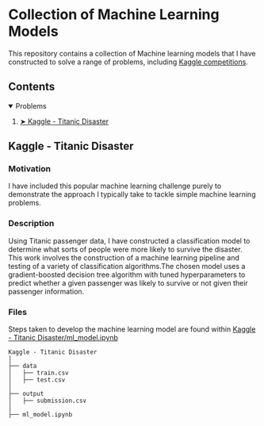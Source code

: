# Collection of Machine Learning Models
This repository contains a collection of Machine learning models that I have constructed to solve a range of problems, including [Kaggle competitions](https://www.kaggle.com/jakekolliari).

## Contents

<details open="open">
  <summary>Problems</summary>
  <ol>
    <li><a href="#kaggle---titanic-disaster"> ➤ Kaggle - Titanic Disaster</a></li>
  </ol>
</details>

## Kaggle - Titanic Disaster

### Motivation
I have included this popular machine learning challenge purely to demonstrate the approach I typically take to tackle simple machine learning problems. 

### Description
Using Titanic passenger data, I have constructed a classification model to determine what sorts of people were more likely to survive the disaster. This work involves the construction of a machine learning pipeline and testing of a variety of classification algorithms.The chosen model uses a gradient-boosted decision tree algorithm with tuned hyperparameters to predict whether a given passenger was likely to survive or not given their passenger information.

### Files
Steps taken to develop the machine learning model are found within [Kaggle - Titanic Disaster/ml_model.ipynb](https://github.com/jakeyk11/ml-models-collection/blob/main/Kaggle%20-%20Titanic%20Disaster/ml_model.ipynb)

    Kaggle - Titanic Disaster
    │
    ├── data
    │   ├── train.csv
    │   ├── test.csv
    │ 
    ├── output
    │   ├── submission.csv
    │ 
    ├── ml_model.ipynb
